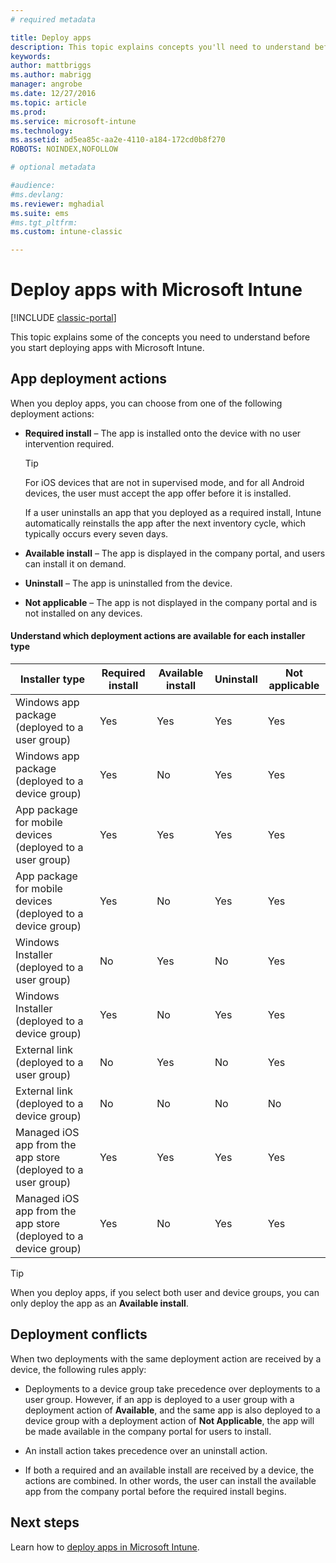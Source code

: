 ```yaml
---
# required metadata

title: Deploy apps 
description: This topic explains concepts you'll need to understand before you start deploying apps with Intune.
keywords:
author: mattbriggs
ms.author: mabrigg
manager: angrobe
ms.date: 12/27/2016
ms.topic: article
ms.prod:
ms.service: microsoft-intune
ms.technology:
ms.assetid: ad5ea85c-aa2e-4110-a184-172cd0b8f270
ROBOTS: NOINDEX,NOFOLLOW

# optional metadata

#audience:
#ms.devlang:
ms.reviewer: mghadial
ms.suite: ems
#ms.tgt_pltfrm:
ms.custom: intune-classic

---
```


# Deploy apps with Microsoft Intune

[!INCLUDE [classic-portal](../includes/classic-portal.md)]

This topic explains some of the concepts you need to understand before you start deploying apps with Microsoft Intune.


## App deployment actions
When you deploy apps, you can choose from one of the following deployment actions:

-   **Required install** – The app is installed onto the device with no user intervention required.

    > [!TIP]
    > For iOS devices that are not in supervised mode, and for all Android devices, the user must accept the app offer before it is installed.
    >
    >  If a user uninstalls an app that you deployed as a required install, Intune automatically reinstalls the app after the next inventory cycle, which typically occurs every seven days.

-   **Available install** – The app is displayed in the company portal, and users can install it on demand.

-   **Uninstall** – The app is uninstalled from the device.

-   **Not applicable** – The app is not displayed in the company portal and is not installed on any devices.

#### Understand which deployment actions are available for each installer type

|                         Installer type                          | Required install | Available install | Uninstall | Not applicable |
|-----------------------------------------------------------------|------------------|-------------------|-----------|----------------|
|         Windows app package (deployed to a user group)          |       Yes        |        Yes        |    Yes    |      Yes       |
|        Windows app package (deployed to a device group)         |       Yes        |        No         |    Yes    |      Yes       |
|    App package for mobile devices (deployed to a user group)    |       Yes        |        Yes        |    Yes    |      Yes       |
|   App package for mobile devices (deployed to a device group)   |       Yes        |        No         |    Yes    |      Yes       |
|          Windows Installer (deployed to a user group)           |        No        |        Yes        |    No     |      Yes       |
|         Windows Installer (deployed to a device group)          |       Yes        |        No         |    Yes    |      Yes       |
|            External link (deployed to a user group)             |        No        |        Yes        |    No     |      Yes       |
|           External link (deployed to a device group)            |        No        |        No         |    No     |       No       |
|  Managed iOS app from the app store (deployed to a user group)  |       Yes        |        Yes        |    Yes    |      Yes       |
| Managed iOS app from the app store (deployed to a device group) |       Yes        |        No         |    Yes    |      Yes       |

> [!TIP]
> When you deploy apps, if you select both user and device groups, you can only deploy the app as an **Available install**.

## Deployment conflicts
When two deployments with the same deployment action are received by a device, the following rules apply:

-   Deployments to a device group take precedence over deployments to a user group. However, if an app is deployed to a user group with a deployment action of **Available**, and the same app is also deployed to a device group with a deployment action of **Not Applicable**, the app will be made available in the company portal for users to install.

-   An install action takes precedence over an uninstall action.

-   If both a required and an available install are received by a device, the actions are combined. In other words, the user can install the available app from the company portal before the required install begins.


## Next steps

Learn how to [deploy apps in Microsoft Intune](deploy-apps-in-microsoft-intune.md).
